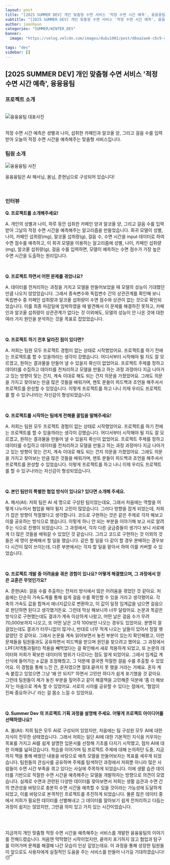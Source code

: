 ```yaml
---
layout: post
title: "[2025 SUMMER DEV] 개인 맞춤형 수면 서비스 '적정 수면 시간 예측', 융융융팀"
subtitle: "[2025 SUMMER DEV] 개인 맞춤형 수면 서비스 '적정 수면 시간 예측', 융융융팀"
author: joonhyun
categories: "SUMMER/WINTER_DEV"
banner:
  image: "https://velog.velcdn.com/images/dubu1001/post/d0aa2ae6-c6c9-47f4-8593-afec5710171b/image.png"

tags: "dev"
sidebar: []
---
```

## [2025 SUMMER DEV] 개인 맞춤형 수면 서비스 '적정 수면 시간 예측', 융융융팀

### 프로젝트 소개

<br/>
<img src="https://velog.velcdn.com/images/dubu1001/post/d0aa2ae6-c6c9-47f4-8593-afec5710171b/image.png" alt="융융융팀 대표사진" />
<br/><br/>

적정 수면 시간 예측은 셩별과 나이, 섭취한 카페인과 알코올 양, 그리고 걸음 수를 입력받아 오늘의 적정 수면 시간을 예측해주는 맞춤형 서비스입니다.

### 팀원 소개

<img src="https://velog.velcdn.com/images/dubu1001/post/037e6881-403c-4ffa-9dce-33b315e13c90/image.png" alt="융융융팀 사진" />

융융융팀은 AI 해서님, 봄님, 준현님으로 구성되어 있습니다!

<br/>

### 인터뷰

**Q. 프로젝트를 소개해주세요!**

A. 개인의 성별과 나이, 하루 동안 섭취한 카페인 양과 알코올 양, 그리고 걸음 수를 입력받아 그날의 적정 수면 시간을 예측해주는 알고리즘을 만들었습니다. 회귀 모델이 성별, 나이, 카페인 섭취량(mg), 알코올 섭취량(g), 걸음 수, 수면 시간을 input 데이터로 하여 수면 점수를 예측하고, 이 회귀 모델을 이용하는 알고리즘에 성별, 나이, 카페인 섭취량(mg), 알코올 섭취량(g), 걸음 수를 입력하면, 모델이 예측하는 수면 점수가 가장 높은 수면 시간을 도출하는 원리입니다.

<br/>

**Q. 프로젝트 하면서 어떤 문제를 겪었나요?**

A. 데이터를 전처리하는 과정을 거치고 모델을 만들어보았을 때 모델의 성능이 기대했던 만큼 나오지 않았었습니다. 그래서 종속변수와 독립변수 간의 상관관계를 확인해 보니 독립변수 중 카페인 섭취량과 알코올 섭취량이 수면 점수와 상관이 없는 것으로 확인되었습니다. 이를 최종 마감일에 임박하였을 때 발견해서 이 문제를 해결하진 못하고, 카페인과 알코올 섭취량이 상관관계가 없다는 것 이외에도, 모델의 성능이 안 나온 것에 대한 여러 가지 원인을 분석하는 것을 목표로 잡았었습니다.

<br/>

**Q. 프로젝트 하기 전후 달라진 점이 있다면?**

A. 저희는 팀원 모두 프로젝트 경험이 없는 상태로 시작했었어요. 프로젝트를 하기 전에는 프로젝트를 할 수 있을까라는 생각이 강했습니다. 어디서부터 시작해야 될 지도 잘 모르겠고, 원하는 결과물을 만들어 낼 수 있을지 확신이 없었어요. 프로젝트 주제를 정하고 데이터를 수집하고 데이터를 전처리하고 모델을 만들고 하는 과정 과정마다 지금 나아가고 있는 방향이 맞는 건지, 계속 이대로 해도 되는 건지 의문을 가졌었어요. 그래도 의문을 가지고 찾아보는 만큼 많은 것들을 배워가며, 멘토 분들이 피드백과 조언을 해주셔서 프로젝트를 완성할 수 있었습니다. 이렇게 프로젝트를 하고 나니 이제 우리도 프로젝트를 할 수 있구나!라는 자신감이 형성되었습니다.

<br/>

**Q. 프로젝트를 시작하는 팀에게 전해줄 꿀팁을 말해주세요!**

A. 저희는 팀원 모두 프로젝트 경험이 없는 상태로 시작했었어요. 프로젝트를 하기 전에는 프로젝트를 할 수 있을까라는 생각이 강했습니다. 어디서부터 시작해야 될 지도 잘 모르겠고, 원하는 결과물을 만들어 낼 수 있을지 확신이 없었어요. 프로젝트 주제를 정하고 데이터를 수집하고 데이터를 전처리하고 모델을 만들고 하는 과정 과정마다 지금 나아가고 있는 방향이 맞는 건지, 계속 이대로 해도 되는 건지 의문을 가졌었어요. 그래도 의문을 가지고 찾아보는 만큼 많은 것들을 배워가며, 멘토 분들이 피드백과 조언을 해주셔서 프로젝트를 완성할 수 있었습니다. 이렇게 프로젝트를 하고 나니 이제 우리도 프로젝트를 할 수 있구나!라는 자신감이 형성되었습니다.

<br/>

**Q. 본인 팀만의 특별한 협업 방식이 있나요? 있다면 소개해 주세요.**

A. 해서(AI): 저희 팀은 AI 세 명으로 구성된 팀이었는데요, 그래서 처음에는 역할을 어떻게 나누어서 협업을 해야 될지 고민이 많았습니다. 그러다 방향을 잡게 되었는데, 저희가 잡은 방향이 적절했다고 생각합니다. 코드로 구현하는 것은 같은 주제로 각자 해보고 이를 공유하는 방식으로 했습니다. 이렇게 하니 안 되는 부분을 이야기해 보고 서로 알려주는 식으로 진행이 되었습니다. 그 과정에서, 각자 다른 궁금증들이 생기다 보니 서로에게 더 많은 것들을 배워갈 수 있었던 것 같습니다. 그리고 코드로 구현하는 것 이외의 것들은 세 명이 분배해서 할 일을 했습니다. 같은 할 일을 다 같이 할 경우 분배하는 경우보다 시간이 많이 쓰이는데, 다른 부분에서는 각자 할 일을 맡아서 하여 이를 커버할 수 있었습니다. 

<br/>

**Q. 프로젝트 개발 중 어려움을 겪은 경험이 있나요? 어떻게 해결했으며, 그 과정에서 얻은 교훈은 무엇인가요?**

A. 준현(AI): 걸음 수를 추출하는 전처리 방식에서 많은 어려움을 겪었던 것 같아요. 처음에는 단순히 가속도계를 통해 쉽게 걸음 수를 확인할 수 있을 거라고 생각했어요. 각 축의 가속도 값을 합쳐서 에너지값으로 변환하고, 이 값이 일정 임계값을 넘으면 걸음으로 판단하면 된다고 생각했거든요. 그런데 막상 해보니까 너무 달랐어요. 논문과 똑같은 방식으로 구현했는데도 결과가 계속 이상하게 나왔고, 어떤 날은 걸음 수가 무려 70,000보까지 나오고, 또 어떤 날은 고작 100보만 나오는 경우도 있었어요. 분명히 잘 걸었는데도 결과가 터무니없이 많거나, 반대로 너무 적게 나오는 날들이 있어서 정말 헷갈렸던 것 같아요. 그래서 논문을 계속 읽어보면서 놓친 부분이 있는지 확인해봤고, 이런 문제들을 팀원들과도 공유하면서 피드백을 받으며 원인을 찾으려고 했어요. 그 과정에서 LPF(저역통과필터) 적용을 빼먹었다는 걸 확인해서 새로 적용하게 되었고, 또 논문의 데이터와 저희가 확보한 데이터의 범위가 다르다는 점도 알게 되었어요. 그래서 임계값 계산식에 들어가는 a 값을 조정해줬고, 그 덕분에 결국엔 적절한 걸음 수를 추출할 수 있었어요. 이 경험을 통해 느낀 건, 혼자였으면 절대 끝까지 못 했을 거라는 거예요. 혼자 계속 붙잡고 있었으면 그냥 ‘왜 안 되지?’ 하면서 고민만 하다가 쉽게 포기했을 것 같아요. 그런데 팀원들이 제가 놓친 부분을 짚어주고 같이 해결책을 고민해준 덕분에 ‘좀 더 해보자’는 마음으로 계속 할 수 있었어요. 서로의 시야를 공유할 수 있다는 점에서, ‘협업이 진짜 중요하구나’ 라는 걸 몸소 느낄 수 있었어요. 

<br/>

**Q. Summer Dev 의 프로젝트 기획 과정을 설명해 주세요. 어떻게 프로젝트 아이디어를 선택하였나요?**

A. 봄(AI): 저희 팀은 모두 AI로 구성되어 있었지만, 처음에는 팀 구성원 모두 AI에 대한 지식이 전무한 상태였습니다. 그래서 저희는 일단 AI에 대한 기본적인 지식을 키우자는 목표를 가지고 AI를 쉽게 설명한 입문서를 선정해 기초를 다지기 시작했고, 점차 AI에 대한 이해를 넓혀갔습니다. 학습을 이어가며 팀 프로젝트 주제에 대해 논의하던 도중, 지금까지 책을 통해 배웠던 내용을 바탕으로 예측 모델을 만들어보자는 목표를 세우게 되었습니다.  팀원들의 관심사를 공유하며 주제를 탐색하던 과정에서 저희뿐 아니라 많은 사람들이 수면 시간 부족을 겪고 있다는 사실에 주목하게 되었습니다. 이에 생활 습관 데이터를 기반으로 적절한 수면 시간을 예측해주는 모델을 개발하자는 방향으로 의견이 모였습니다. 실제로 수면과 관련된 다양한 데이터를 찾아보면서 저희는 생활 습관과 수면 간의 연관성을 바탕으로 충분히 수면 시간을 예측할 수 있을 것이라는 가능성에 도달하게 되었고, 이를 바탕으로 본격적인 프로젝트를 추진하게 되었습니다. 물론 많은 데이터 중에서 저희가 필요한 데이터를 선별해내고 그 데이터를 알아보기 쉽게 전처리하고 다듬는 과정이 쉽지는 않았지만, 그만큼 의미 있고 가치 있는 시간이었습니다.

<br/>
<br/>

지금까지 개인 맞춤형 적정 수면 시간을 예측해주는 서비스를 개발한 융융융팀의 이야기를 전해드렸습니다.
처음엔 막막했던 시작이었지만, 끝까지 포기하지 않고 협업과 탐구를 이어가며 문제를 해결해 나간 모습이 인상 깊었는데요. 이 과정을 통해 성장한 팀원들이 앞으로도 사용자에게 실질적인 도움을 주는 서비스를 만들어 나가길 기대하겠습니다! 😴




